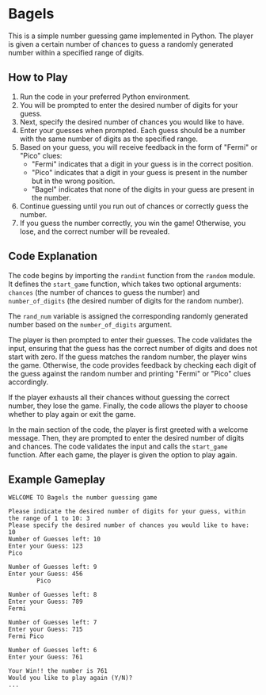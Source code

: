 # Bagels

This is a simple number guessing game implemented in Python. The player is given a certain number of chances to guess a randomly generated number within a specified range of digits.


## How to Play

1. Run the code in your preferred Python environment.
2. You will be prompted to enter the desired number of digits for your guess.
3. Next, specify the desired number of chances you would like to have.
4. Enter your guesses when prompted. Each guess should be a number with the same number of digits as the specified range.
5. Based on your guess, you will receive feedback in the form of "Fermi" or "Pico" clues:
    - "Fermi" indicates that a digit in your guess is in the correct position.
    - "Pico" indicates that a digit in your guess is present in the number but in the wrong position.
    - "Bagel" indicates that none of the digits in your guess are present in the number.
6. Continue guessing until you run out of chances or correctly guess the number.
7. If you guess the number correctly, you win the game! Otherwise, you lose, and the correct number will be revealed.

## Code Explanation

The code begins by importing the `randint` function from the `random` module. It defines the `start_game` function, which takes two optional arguments: `chances` (the number of chances to guess the number) and `number_of_digits` (the desired number of digits for the random number).

The `rand_num` variable is assigned the corresponding randomly generated number based on the `number_of_digits` argument.

The player is then prompted to enter their guesses. The code validates the input, ensuring that the guess has the correct number of digits and does not start with zero. If the guess matches the random number, the player wins the game. Otherwise, the code provides feedback by checking each digit of the guess against the random number and printing "Fermi" or "Pico" clues accordingly.

If the player exhausts all their chances without guessing the correct number, they lose the game. Finally, the code allows the player to choose whether to play again or exit the game.

In the main section of the code, the player is first greeted with a welcome message. Then, they are prompted to enter the desired number of digits and chances. The code validates the input and calls the `start_game` function. After each game, the player is given the option to play again.

## Example Gameplay

```command
WELCOME TO Bagels the number guessing game

Please indicate the desired number of digits for your guess, within the range of 1 to 10: 3
Please specify the desired number of chances you would like to have: 10
Number of Guesses left: 10
Enter your Guess: 123
Pico

Number of Guesses left: 9
Enter your Guess: 456
        Pico 

Number of Guesses left: 8
Enter your Guess: 789
Fermi

Number of Guesses left: 7
Enter your Guess: 715
Fermi Pico    

Number of Guesses left: 6
Enter your Guess: 761

Your Win!! the number is 761
Would you like to play again (Y/N)?
...
```